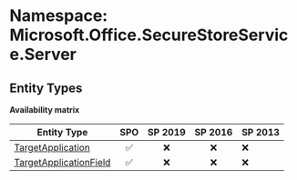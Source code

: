 # Namespace: Microsoft.Office.SecureStoreService.Server

## Entity Types

**Availability matrix**

Entity Type | SPO | SP 2019 | SP 2016 | SP 2013
----------|:---:|:-------:|:-------:|:-------
[TargetApplication](./EntityTypes/TargetApplication.md) | ✅ | ❌ | ❌ | ❌
[TargetApplicationField](./EntityTypes/TargetApplicationField.md) | ✅ | ❌ | ❌ | ❌